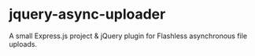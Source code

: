 jquery-async-uploader
=====================

A small Express.js project &amp; jQuery plugin for Flashless asynchronous file uploads.
